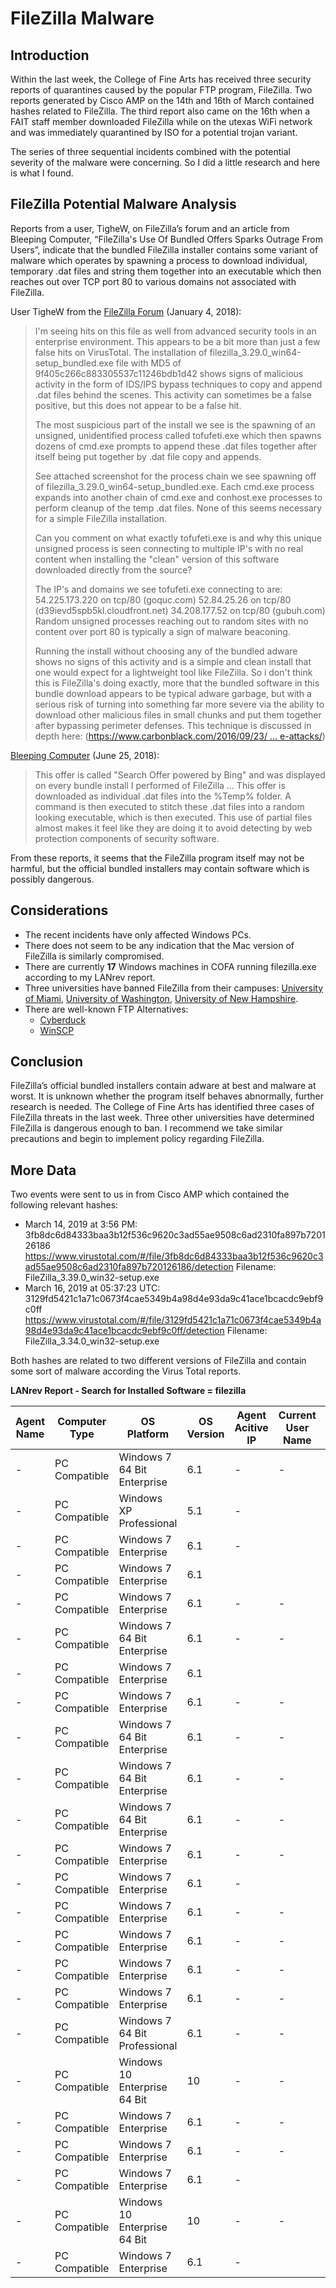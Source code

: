 # FileZilla Malware

## Introduction

Within the last week, the College of Fine Arts has received three security reports of quarantines caused by the popular FTP program, FileZilla. Two reports generated by Cisco AMP on the 14th and 16th of March contained hashes related to FileZilla. The third report also came on the 16th when a FAIT staff member downloaded FileZilla while on the utexas WiFi network and was immediately quarantined by ISO for a potential trojan variant. 

The series of three sequential incidents combined with the potential severity of the malware were concerning. So I did a little research and here is what I found. 

## FileZilla Potential Malware Analysis

Reports from a user, TigheW, on FileZilla’s forum and an article from Bleeping Computer, “FileZilla's Use Of Bundled Offers Sparks Outrage From Users”, indicate that the bundled FileZilla installer contains some variant of malware which operates by spawning a process to download individual, temporary .dat files and string them together into an executable which then reaches out over TCP port 80 to various domains not associated with FileZilla. 

User TigheW from the [FileZilla Forum](https://forum.filezilla-project.org/viewtopic.php?t=48441) (January 4, 2018): 

> I'm seeing hits on this file as well from advanced security tools in an enterprise environment. This appears to be a bit more than just a few false hits on VirusTotal. The installation of filezilla_3.29.0_win64-setup_bundled.exe file with MD5 of 9f405c266c883305537c11246bdb1d42 shows signs of malicious activity in the form of IDS/IPS bypass techniques to copy and append .dat files behind the scenes. This activity can sometimes be a false positive, but this does not appear to be a false hit.
> 
> The most suspicious part of the install we see is the spawning of an unsigned, unidentified process called tofufeti.exe which then spawns dozens of cmd.exe prompts to append these .dat files together after itself being put together by .dat file copy and appends.
> 
> See attached screenshot for the process chain we see spawning off of filezilla_3.29.0_win64-setup_bundled.exe. Each cmd.exe process expands into another chain of cmd.exe and conhost.exe processes to perform cleanup of the temp .dat files. None of this seems necessary for a simple FileZilla installation.
> 
> Can you comment on what exactly tofufeti.exe is and why this unique unsigned process is seen connecting to multiple IP's with no real content when installing the "clean" version of this software downloaded directly from the source?
> 
> The IP's and domains we see tofufeti.exe connecting to are:
>      54.225.173.220 on tcp/80 (goquc.com)
>      52.84.25.26 on tcp/80 (d39ievd5spb5kl.cloudfront.net)
>      34.208.177.52 on tcp/80 (gubuh.com)
> Random unsigned processes reaching out to random sites with no content over port 80 is typically a sign of malware beaconing.
> 
> Running the install without choosing any of the bundled adware shows no signs of this activity and is a simple and clean install that one would expect for a lightweight tool like FileZilla. So i don't think this is FileZilla's doing exactly, more that the bundled software in this bundle download appears to be typical adware garbage, but with a serious risk of turning into something far more severe via the ability to download other malicious files in small chunks and put them together after bypassing perimeter defenses. This technique is discussed in depth here: ([https://www.carbonblack.com/2016/09/23/ ... e-attacks/](https://www.carbonblack.com/2016/09/23/security-advisory-variants-well-known-adware-families-discovered-include-sophisticated-obfuscation-techniques-previously-associated-nation-state-attacks/))

[Bleeping Computer](https://www.bleepingcomputer.com/news/security/filezillas-use-of-bundled-offers-sparks-outrage-from-users/) (June 25, 2018): 

> This offer is called "Search Offer powered by Bing" and was displayed on every bundle install I performed of FileZilla … This offer is downloaded as individual .dat files into the %Temp% folder. A command is then executed to stitch these .dat files into a random looking executable, which is then executed.  This use of partial files almost makes it feel like they are doing it to avoid detecting by web protection components of security software.

From these reports, it seems that the FileZilla program itself may not be harmful, but the official bundled installers may contain software which is possibly dangerous. 

## Considerations
- The recent incidents have only affected Windows PCs. 
- There does not seem to be any indication that the Mac version of FileZilla is similarly compromised. 
- There are currently **17** Windows machines in COFA running filezilla.exe according to my LANrev report. 
- Three universities have banned FileZilla from their campuses: [University of Miami](https://security.it.miami.edu/stay-safe/sec-articles/filezilla-issues/index.html), [University of Washington](https://ciso.uw.edu/2018/07/18/filezilla-vulnerability/), [University of New Hampshire](https://www.unh.edu/it/news/2018/09/security-alert-filezilla-is-not-safe-for-use). 
- There are well-known FTP Alternatives: 
    - [Cyberduck](https://cyberduck.io/)
    - [WinSCP](https://winscp.net/eng/index.php)
## Conclusion

FileZilla’s official bundled installers contain adware at best and malware at worst. It is unknown whether the program itself behaves abnormally, further research is needed. The College of Fine Arts has identified three cases of FileZilla threats in the last week. Three other universities have determined FileZilla is dangerous enough to ban. I recommend we take similar precautions and begin to implement policy regarding FileZilla. 

## More Data

Two events were sent to us in from Cisco AMP which contained the following relevant hashes: 
* March 14, 2019 at 3:56 PM: 3fb8dc6d84333baa3b12f536c9620c3ad55ae9508c6ad2310fa897b720126186 https://www.virustotal.com/#/file/3fb8dc6d84333baa3b12f536c9620c3ad55ae9508c6ad2310fa897b720126186/detection
    Filename: FileZilla_3.39.0_win32-setup.exe
* March 16, 2019 at 05:37:23 UTC: 3129fd5421c1a71c0673f4cae5349b4a98d4e93da9c41ace1bcacdc9ebf9c0ff https://www.virustotal.com/#/file/3129fd5421c1a71c0673f4cae5349b4a98d4e93da9c41ace1bcacdc9ebf9c0ff/detection
    Filename: FileZilla_3.34.0_win32-setup.exe

Both hashes are related to two different versions of FileZilla and contain some sort of malware according the Virus Total reports. 

**LANrev Report - Search for Installed Software = filezilla** 

| **Agent Name** | **Computer Type** | **OS Platform**               | **OS Version** | **Agent Acitive IP** | **Current User Name** | **Installed Software** |
| -------------- | ----------------- | ----------------------------- | -------------- | -------------------- | --------------------- | ---------------------- |
| -              | PC Compatible     | Windows 7 64 Bit Enterprise   | 6.1            | -                    | -                     | filezilla.exe          |
| -              | PC Compatible     | Windows XP Professional       | 5.1            | -                    |                       | filezilla.exe          |
| -              | PC Compatible     | Windows 7 Enterprise          | 6.1            | -                    |                       | filezilla.exe          |
| -              | PC Compatible     | Windows 7 Enterprise          | 6.1            |                      |                       | filezilla.exe          |
| -              | PC Compatible     | Windows 7 Enterprise          | 6.1            | -                    | -                     | filezilla.exe          |
| -              | PC Compatible     | Windows 7 64 Bit Enterprise   | 6.1            | -                    | -                     | filezilla.exe          |
| -              | PC Compatible     | Windows 7 Enterprise          | 6.1            |                      |                       | filezilla.exe          |
| -              | PC Compatible     | Windows 7 Enterprise          | 6.1            | -                    | -                     | filezilla.exe          |
| -              | PC Compatible     | Windows 7 64 Bit Enterprise   | 6.1            | -                    | -                     | filezilla.exe          |
| -              | PC Compatible     | Windows 7 64 Bit Enterprise   | 6.1            | -                    | -                     | filezilla.exe          |
| -              | PC Compatible     | Windows 7 64 Bit Enterprise   | 6.1            | -                    | -                     | filezilla.exe          |
| -              | PC Compatible     | Windows 7 Enterprise          | 6.1            | -                    | -                     | filezilla.exe          |
| -              | PC Compatible     | Windows 7 Enterprise          | 6.1            | -                    |                       | filezilla.exe          |
| -              | PC Compatible     | Windows 7 Enterprise          | 6.1            | -                    | -                     | filezilla.exe          |
| -              | PC Compatible     | Windows 7 Enterprise          | 6.1            | -                    | -                     | filezilla.exe          |
| -              | PC Compatible     | Windows 7 Enterprise          | 6.1            | -                    | -                     | filezilla.exe          |
| -              | PC Compatible     | Windows 7 Enterprise          | 6.1            | -                    | -                     | filezilla.exe          |
| -              | PC Compatible     | Windows 7 64 Bit Professional | 6.1            | -                    | -                     | filezilla.exe          |
| -              | PC Compatible     | Windows 10 Enterprise 64 Bit  | 10             | -                    | -                     | filezilla.exe          |
| -              | PC Compatible     | Windows 7 Enterprise          | 6.1            | -                    | -                     | filezilla.exe          |
| -              | PC Compatible     | Windows 7 Enterprise          | 6.1            | -                    | -                     | filezilla.exe          |
| -              | PC Compatible     | Windows 7 Enterprise          | 6.1            | -                    |                       | filezilla.exe          |
| -              | PC Compatible     | Windows 10 Enterprise 64 Bit  | 10             | -                    | -                     | filezilla.exe          |
| -              | PC Compatible     | Windows 7 Enterprise          | 6.1            | -                    |                       | filezilla.exe          |



